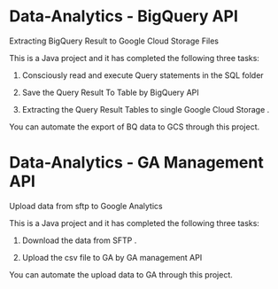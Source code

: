 # Data-Analytics - BigQuery API
 Extracting BigQuery Result to  Google Cloud Storage Files

This is a Java project and it has completed the following three tasks:  

1. Consciously read and execute Query statements in the SQL folder
  
2. Save the  Query Result To Table by BigQuery API
3. Extracting the Query Result Tables to single Google Cloud Storage .


You can automate the export of BQ data to GCS  through this project.

# Data-Analytics - GA Management API
Upload data from sftp to  Google Analytics

This is a Java project and it has completed the following three tasks:  

1. Download the data from SFTP .
  
2. Upload the csv file to GA  by GA management API

You can automate the upload data to GA  through this project.
